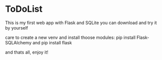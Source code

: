 # ToDoList
This is my first web app with Flask and SQLite
you can download and try it by yourself

care to create a new venv and install thoose modules: pip install Flask-SQLAlchemy and
pip install flask 

and thats all, enjoy it!
